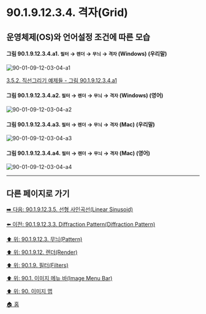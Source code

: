 # 90.1.9.12.3.4. 격자(Grid)
## 운영체제(OS)와 언어설정 조건에 따른 모습

<a id="90-01-09-12-03-04-a1"></a>

#### 그림 90.1.9.12.3.4.a1. `필터` → `렌더` → `무늬` → `격자` (Windows) (우리말)
![90-01-09-12-03-04-a1](https://github.com/wonder13662/gimp/assets/15767104/bd322dfe-1c14-4d1e-8bd1-fccfb04146ff)

[3.5.2. 직선그리기 예제들 - 그림 90.1.9.12.3.4.a1](./03-05-02-examples.md#90-01-09-12-03-04-a1)

<a id="90-01-09-12-03-04-a2"></a>

#### 그림 90.1.9.12.3.4.a2. `필터` → `렌더` → `무늬` → `격자` (Windows) (영어)
![90-01-09-12-03-04-a2](https://github.com/wonder13662/gimp/assets/15767104/e87dd96c-ce04-458e-a4c4-8a0ae9daf48f)

<a id="90-01-09-12-03-04-a3"></a>

#### 그림 90.1.9.12.3.4.a3. `필터` → `렌더` → `무늬` → `격자` (Mac) (우리말)
![90-01-09-12-03-04-a3](https://github.com/wonder13662/gimp/assets/15767104/3f412dee-a95c-48de-ab59-bab2489b74da)

<a id="90-01-09-12-03-04-a4"></a>

#### 그림 90.1.9.12.3.4.a4. `필터` → `렌더` → `무늬` → `격자` (Mac) (영어)
![90-01-09-12-03-04-a4](https://github.com/wonder13662/gimp/assets/15767104/02e87691-4309-4979-9478-b30d47461d60)

***

## 다른 페이지로 가기

[➡️ 다음: 90.1.9.12.3.5. 선형 사인곡선(Linear Sinusoid)](./90-01-09-12-03-05-linear_sinusoid.md)

[⬅️ 이전: 90.1.9.12.3.3. Diffraction Pattern(Diffraction Pattern)](./90-01-09-12-03-03-diffraction_pattern.md)

[⬆️ 위: 90.1.9.12.3. 무늬(Pattern)](./90-01-09-12-03-00-pattern.md)

[⬆️ 위: 90.1.9.12. 렌더(Render)](./90-01-09-12-00-render.md)

[⬆️ 위: 90.1.9. 필터(Filters)](./90-01-09-00-filters.md)

[⬆️ 위: 90.1. 이미지 메뉴 바(Image Menu Bar)](./90-01-00-image-menu-bar.md)

[⬆️ 위: 90. 이미지 맵](./90-00-image-map.md)

[🏠 홈](./00-home.md)
